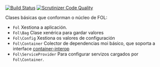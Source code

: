 [![Build Status](https://travis-ci.org/fol-project/core.svg?branch=master)](https://travis-ci.org/fol-project/core)
[![Scrutinizer Code Quality](https://scrutinizer-ci.com/g/fol-project/core/badges/quality-score.png?b=master)](https://scrutinizer-ci.com/g/fol-project/core/?branch=master)

Clases básicas que conforman o núcleo de FOL:

* `Fol` Xestiona a aplicación.
* `Fol\Bag` Clase xenérica para gardar valores
* `Fol\Config` Xestiona os valores de configuración
* `Fol\Container` Colector de dependencias moi básico, que soporta a interface [container-interop](https://github.com/container-interop/container-interop)
* `Fol\ServiceProvider` Para configurar servizos cargados por `Fol\Container`.
